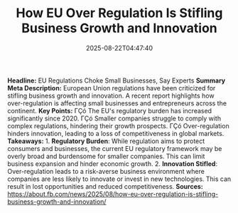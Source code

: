 ﻿---
title: "How EU Over Regulation Is Stifling Business Growth and Innovation"
date: "2025-08-22T04:47:40"
category: "Markets"
summary: ""
slug: "how eu over regulation is stifling business growth and innov"
source_urls:
  - "https://about.fb.com/news/2025/08/how-eu-over-regulation-is-stifling-business-growth-and-innovation/"
seo:
  title: "How EU Over Regulation Is Stifling Business Growth and Innovation | Hash n Hedge"
  description: ""
  keywords: ["news", "markets", "brief"]
---
**Headline:** EU Regulations Choke Small Businesses, Say Experts  **Summary Meta Description:** European Union regulations have been criticized for stifling business growth and innovation. A recent report highlights how over-regulation is affecting small businesses and entrepreneurs across the continent.  **Key Points:**  ΓÇó The EU's regulatory burden has increased significantly since 2020. ΓÇó Smaller companies struggle to comply with complex regulations, hindering their growth prospects. ΓÇó Over-regulation hinders innovation, leading to a loss of competitiveness in global markets.  **Takeaways:**  1. **Regulatory Burden**: While regulation aims to protect consumers and businesses, the current EU regulatory framework may be overly broad and burdensome for smaller companies. This can limit business expansion and hinder economic growth. 2. **Innovation Stifled**: Over-regulation leads to a risk-averse business environment where companies are less likely to innovate or invest in new technologies. This can result in lost opportunities and reduced competitiveness.  **Sources:** https://about.fb.com/news/2025/08/how-eu-over-regulation-is-stifling-business-growth-and-innovation/ 
